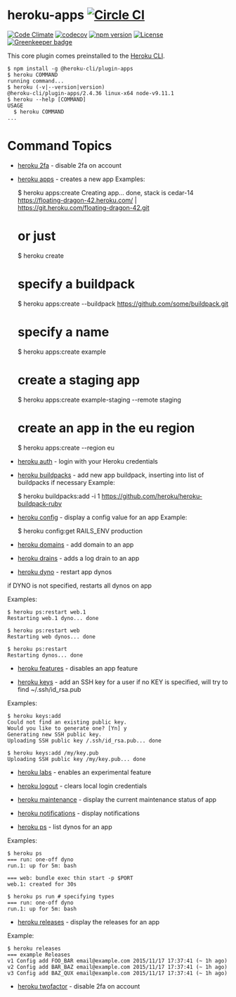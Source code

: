 heroku-apps [![Circle CI](https://circleci.com/gh/heroku/heroku-apps.svg?style=svg)](https://circleci.com/gh/heroku/heroku-apps)
===========

[![Code Climate](https://codeclimate.com/github/heroku/heroku-apps/badges/gpa.svg)](https://codeclimate.com/github/heroku/heroku-apps)
[![codecov](https://codecov.io/gh/heroku/heroku-apps/branch/master/graph/badge.svg)](https://codecov.io/gh/heroku/heroku-apps)
[![npm version](https://badge.fury.io/js/heroku-apps.svg)](https://badge.fury.io/js/heroku-apps)
[![License](https://img.shields.io/github/license/heroku/heroku-apps.svg)](https://github.com/heroku/heroku-apps/blob/master/LICENSE)
[![Greenkeeper badge](https://badges.greenkeeper.io/heroku/heroku-apps.svg)](https://greenkeeper.io/)

This core plugin comes preinstalled to the [Heroku CLI](https://cli.heroku.com).

<!-- usage -->
```sh-session
$ npm install -g @heroku-cli/plugin-apps
$ heroku COMMAND
running command...
$ heroku (-v|--version|version)
@heroku-cli/plugin-apps/2.4.36 linux-x64 node-v9.11.1
$ heroku --help [COMMAND]
USAGE
  $ heroku COMMAND
...
```
<!-- usagestop -->
<!-- commands -->
# Command Topics

* [heroku 2fa](docs/2fa.md) - disable 2fa on account

* [heroku apps](docs/apps.md) - creates a new app
Examples:

    $ heroku apps:create
    Creating app... done, stack is cedar-14
    https://floating-dragon-42.heroku.com/ | https://git.heroku.com/floating-dragon-42.git

    # or just
    $ heroku create

    # specify a buildpack
    $ heroku apps:create --buildpack https://github.com/some/buildpack.git

    # specify a name
    $ heroku apps:create example

    # create a staging app
    $ heroku apps:create example-staging --remote staging

    # create an app in the eu region
    $ heroku apps:create --region eu
 
* [heroku auth](docs/auth.md) - login with your Heroku credentials

* [heroku buildpacks](docs/buildpacks.md) - add new app buildpack, inserting into list of buildpacks if necessary
Example:

     $ heroku buildpacks:add -i 1 https://github.com/heroku/heroku-buildpack-ruby

* [heroku config](docs/config.md) - display a config value for an app
Example:

    $ heroku config:get RAILS_ENV
    production
 
* [heroku domains](docs/domains.md) - add domain to an app

* [heroku drains](docs/drains.md) - adds a log drain to an app

* [heroku dyno](docs/dyno.md) - restart app dynos

if DYNO is not specified, restarts all dynos on app

Examples:

    $ heroku ps:restart web.1
    Restarting web.1 dyno... done

    $ heroku ps:restart web
    Restarting web dynos... done

    $ heroku ps:restart
    Restarting dynos... done

* [heroku features](docs/features.md) - disables an app feature

* [heroku keys](docs/keys.md) - add an SSH key for a user
if no KEY is specified, will try to find ~/.ssh/id_rsa.pub

Examples:

    $ heroku keys:add
    Could not find an existing public key.
    Would you like to generate one? [Yn] y
    Generating new SSH public key.
    Uploading SSH public key /.ssh/id_rsa.pub... done

    $ heroku keys:add /my/key.pub
    Uploading SSH public key /my/key.pub... done

* [heroku labs](docs/labs.md) - enables an experimental feature

* [heroku logout](docs/logout.md) - clears local login credentials

* [heroku maintenance](docs/maintenance.md) - display the current maintenance status of app

* [heroku notifications](docs/notifications.md) - display notifications

* [heroku ps](docs/ps.md) - list dynos for an app

Examples:

    $ heroku ps
    === run: one-off dyno
    run.1: up for 5m: bash
    
    === web: bundle exec thin start -p $PORT
    web.1: created for 30s
    
    $ heroku ps run # specifying types
    === run: one-off dyno
    run.1: up for 5m: bash
* [heroku releases](docs/releases.md) - display the releases for an app

Example:

    $ heroku releases
    === example Releases
    v1 Config add FOO_BAR email@example.com 2015/11/17 17:37:41 (~ 1h ago)
    v2 Config add BAR_BAZ email@example.com 2015/11/17 17:37:41 (~ 1h ago)
    v3 Config add BAZ_QUX email@example.com 2015/11/17 17:37:41 (~ 1h ago)
* [heroku twofactor](docs/twofactor.md) - disable 2fa on account

<!-- commandsstop -->
